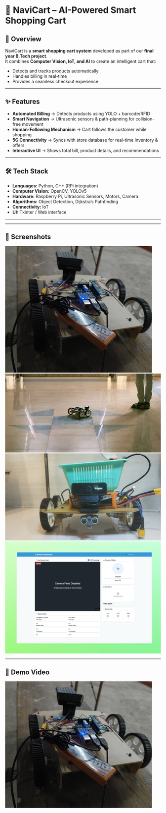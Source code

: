 # 🛒 NaviCart – AI-Powered Smart Shopping Cart  

## 📌 Overview  
NaviCart is a **smart shopping cart system** developed as part of our **final year B.Tech project**.  
It combines **Computer Vision, IoT, and AI** to create an intelligent cart that:  
- Detects and tracks products automatically  
- Handles billing in real-time  
- Provides a seamless checkout experience  

---

## ✨ Features  
- **Automated Billing** → Detects products using YOLO + barcode/RFID  
- **Smart Navigation** → Ultrasonic sensors & path-planning for collision-free movement  
- **Human-Following Mechanism** → Cart follows the customer while shopping  
- **5G Connectivity** → Syncs with store database for real-time inventory & offers  
- **Interactive UI** → Shows total bill, product details, and recommendations  

---

## 🛠 Tech Stack  
- **Languages:** Python, C++ (RPi integration)  
- **Computer Vision:** OpenCV, YOLOv5  
- **Hardware:** Raspberry Pi, Ultrasonic Sensors, Motors, Camera  
- **Algorithms:** Object Detection, Dijkstra’s Pathfinding  
- **Connectivity:** IoT 
- **UI:** Tkinter / Web interface  

---

---

## 📸 Screenshots  

![NaviCart Screenshot 1](Screenshot%202025-08-30%20112619.png)  
![NaviCart Screenshot 2](Screenshot%202025-08-30%20112638.png)  
![NaviCart Screenshot 3](Screenshot%202025-08-30%20112656.png)  
![NaviCart Screenshot 4](Screenshot%202025-08-30%20112723.png)  

---

## 🎥 Demo Video  

[![Watch the Demo](Screenshot%202025-08-30%20112619.png)](NAVICART_VIDEO.mp4)  

